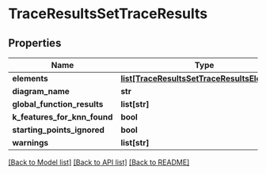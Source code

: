 # TraceResultsSetTraceResults

## Properties
Name | Type | Description | Notes
------------ | ------------- | ------------- | -------------
**elements** | [**list[TraceResultsSetTraceResultsElements]**](TraceResultsSetTraceResultsElements.md) |  | [optional] 
**diagram_name** | **str** |  | [optional] 
**global_function_results** | **list[str]** |  | [optional] 
**k_features_for_knn_found** | **bool** |  | [optional] 
**starting_points_ignored** | **bool** |  | [optional] 
**warnings** | **list[str]** |  | [optional] 

[[Back to Model list]](../README.md#documentation-for-models) [[Back to API list]](../README.md#documentation-for-api-endpoints) [[Back to README]](../README.md)

